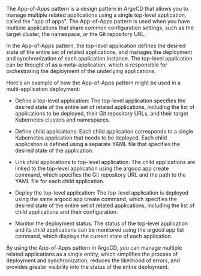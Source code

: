 The App-of-Apps pattern is a design pattern in ArgoCD that allows you to manage multiple related applications using a single top-level application, called the "app of apps". The App-of-Apps pattern is used when you have multiple applications that share common configuration settings, such as the target cluster, the namespace, or the Git repository URL.

In the App-of-Apps pattern, the top-level application defines the desired state of the entire set of related applications, and manages the deployment and synchronization of each application instance. The top-level application can be thought of as a meta-application, which is responsible for orchestrating the deployment of the underlying applications.

Here's an example of how the App-of-Apps pattern might be used in a multi-application deployment:

- Define a top-level application: The top-level application specifies the desired state of the entire set of related applications, including the list of applications to be deployed, their Git repository URLs, and their target Kubernetes clusters and namespaces.

- Define child applications: Each child application corresponds to a single Kubernetes application that needs to be deployed. Each child application is defined using a separate YAML file that specifies the desired state of the application.

- Link child applications to top-level application: The child applications are linked to the top-level application using the argocd app create command, which specifies the Git repository URL and the path to the YAML file for each child application.

- Deploy the top-level application: The top-level application is deployed using the same argocd app create command, which specifies the desired state of the entire set of related applications, including the list of child applications and their configuration.

- Monitor the deployment status: The status of the top-level application and its child applications can be monitored using the argocd app list command, which displays the current state of each application.

By using the App-of-Apps pattern in ArgoCD, you can manage multiple related applications as a single entity, which simplifies the process of deployment and synchronization, reduces the likelihood of errors, and provides greater visibility into the status of the entire deployment.